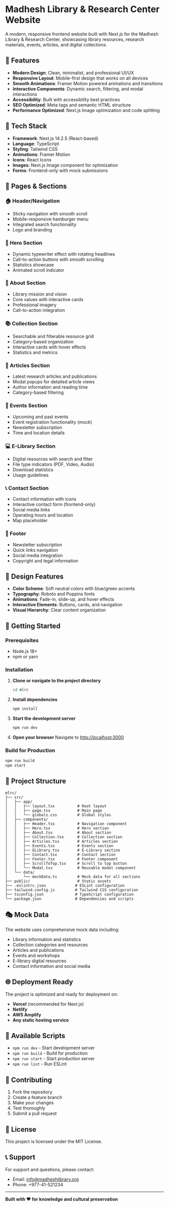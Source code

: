 # Madhesh Library & Research Center Website

A modern, responsive frontend website built with Next.js for the Madhesh Library & Research Center, showcasing library resources, research materials, events, articles, and digital collections.

## 🌟 Features

- **Modern Design**: Clean, minimalist, and professional UI/UX
- **Responsive Layout**: Mobile-first design that works on all devices
- **Smooth Animations**: Framer Motion powered animations and transitions
- **Interactive Components**: Dynamic search, filtering, and modal interactions
- **Accessibility**: Built with accessibility best practices
- **SEO Optimized**: Meta tags and semantic HTML structure
- **Performance Optimized**: Next.js Image optimization and code splitting

## 🚀 Tech Stack

- **Framework**: Next.js 14.2.5 (React-based)
- **Language**: TypeScript
- **Styling**: Tailwind CSS
- **Animations**: Framer Motion
- **Icons**: React Icons
- **Images**: Next.js Image component for optimization
- **Forms**: Frontend-only with mock submissions

## 📱 Pages & Sections

### 🏠 Header/Navigation
- Sticky navigation with smooth scroll
- Mobile-responsive hamburger menu
- Integrated search functionality
- Logo and branding

### 🎯 Hero Section
- Dynamic typewriter effect with rotating headlines
- Call-to-action buttons with smooth scrolling
- Statistics showcase
- Animated scroll indicator

### 📖 About Section
- Library mission and vision
- Core values with interactive cards
- Professional imagery
- Call-to-action integration

### 📚 Collection Section
- Searchable and filterable resource grid
- Category-based organization
- Interactive cards with hover effects
- Statistics and metrics

### 📄 Articles Section
- Latest research articles and publications
- Modal popups for detailed article views
- Author information and reading time
- Category-based filtering

### 🎉 Events Section
- Upcoming and past events
- Event registration functionality (mock)
- Newsletter subscription
- Time and location details

### 💻 E-Library Section
- Digital resources with search and filter
- File type indicators (PDF, Video, Audio)
- Download statistics
- Usage guidelines

### 📞 Contact Section
- Contact information with icons
- Interactive contact form (frontend-only)
- Social media links
- Operating hours and location
- Map placeholder

### 🔗 Footer
- Newsletter subscription
- Quick links navigation
- Social media integration
- Copyright and legal information

## 🎨 Design Features

- **Color Scheme**: Soft neutral colors with blue/green accents
- **Typography**: Roboto and Poppins fonts
- **Animations**: Fade-in, slide-up, and hover effects
- **Interactive Elements**: Buttons, cards, and navigation
- **Visual Hierarchy**: Clear content organization

## 🚦 Getting Started

### Prerequisites
- Node.js 18+ 
- npm or yarn

### Installation

1. **Clone or navigate to the project directory**
   ```bash
   cd mlrc
   ```

2. **Install dependencies**
   ```bash
   npm install
   ```

3. **Start the development server**
   ```bash
   npm run dev
   ```

4. **Open your browser**
   Navigate to [http://localhost:3000](http://localhost:3000)

### Build for Production

```bash
npm run build
npm start
```

## 📁 Project Structure

```
mlrc/
├── src/
│   ├── app/
│   │   ├── layout.tsx          # Root layout
│   │   ├── page.tsx            # Main page
│   │   └── globals.css         # Global styles
│   ├── components/
│   │   ├── Header.tsx          # Navigation component
│   │   ├── Hero.tsx            # Hero section
│   │   ├── About.tsx           # About section
│   │   ├── Collection.tsx      # Collection section
│   │   ├── Articles.tsx        # Articles section
│   │   ├── Events.tsx          # Events section
│   │   ├── ELibrary.tsx        # E-Library section
│   │   ├── Contact.tsx         # Contact section
│   │   ├── Footer.tsx          # Footer component
│   │   ├── ScrollToTop.tsx     # Scroll to top button
│   │   └── Modal.tsx           # Reusable modal component
│   └── data/
│       └── mockData.ts         # Mock data for all sections
├── public/                     # Static assets
├── .eslintrc.json             # ESLint configuration
├── tailwind.config.js         # Tailwind CSS configuration
├── tsconfig.json              # TypeScript configuration
└── package.json               # Dependencies and scripts
```

## 🎭 Mock Data

The website uses comprehensive mock data including:
- Library information and statistics
- Collection categories and resources
- Articles and publications
- Events and workshops
- E-library digital resources
- Contact information and social media

## 🌐 Deployment Ready

The project is optimized and ready for deployment on:
- **Vercel** (recommended for Next.js)
- **Netlify**
- **AWS Amplify**
- **Any static hosting service**

## 📜 Available Scripts

- `npm run dev` - Start development server
- `npm run build` - Build for production
- `npm run start` - Start production server
- `npm run lint` - Run ESLint

## 🤝 Contributing

1. Fork the repository
2. Create a feature branch
3. Make your changes
4. Test thoroughly
5. Submit a pull request

## 📄 License

This project is licensed under the MIT License.

## 📞 Support

For support and questions, please contact:
- Email: info@madheshlibrary.org
- Phone: +977-41-521234

---

**Built with ❤️ for knowledge and cultural preservation**